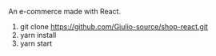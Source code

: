 An e-commerce made with React.

1. git clone https://github.com/Giulio-source/shop-react.git
2. yarn install
3. yarn start
